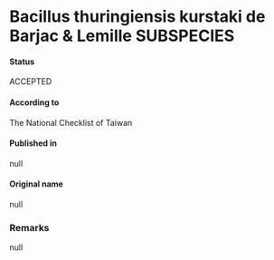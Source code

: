 # Bacillus thuringiensis kurstaki de Barjac & Lemille SUBSPECIES

#### Status
ACCEPTED

#### According to
The National Checklist of Taiwan

#### Published in
null

#### Original name
null

### Remarks
null